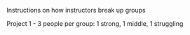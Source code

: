 

Instructions on how instructors break up groups

Project 1 - 3 people per group: 1 strong, 1 middle, 1 struggling


